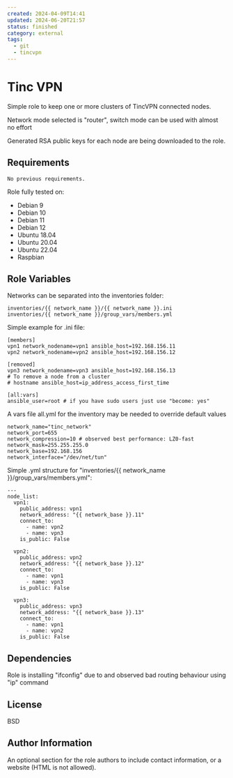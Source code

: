 ```yaml
---
created: 2024-04-09T14:41
updated: 2024-06-20T21:57
status: finished
category: external
tags:
  - git
  - tincvpn
---
```


Tinc VPN
========

Simple role to keep one or more clusters of TincVPN connected nodes.

Network mode selected is "router", switch mode can be used with almost no effort

Generated RSA public keys for each node are being downloaded to the role. 

Requirements
------------
``No previous requirements.`` 

Role fully tested on:
- Debian 9
- Debian 10
- Debian 11
- Debian 12
- Ubuntu 18.04 
- Ubuntu 20.04
- Ubuntu 22.04
- Raspbian

Role Variables
--------------
Networks can be separated into the inventories folder:

    inventories/{{ network_name }}/{{ network_name }}.ini
    inventories/{{ network_name }}/group_vars/members.yml
    
Simple example for .ini file:

    [members]
    vpn1 network_nodename=vpn1 ansible_host=192.168.156.11
    vpn2 network_nodename=vpn2 ansible_host=192.168.156.12
    
    [removed]
    vpn3 network_nodename=vpn3 ansible_host=192.168.156.13
    # To remove a node from a cluster
    # hostname ansible_host=ip_address_access_first_time
      
    [all:vars]
    ansible_user=root # if you have sudo users just use "become: yes"
   
A vars file all.yml for the inventory may be needed to override default values

    network_name="tinc_network"
    network_port=655
    network_compression=10 # observed best performance: LZ0-fast
    network_mask=255.255.255.0
    network_base=192.168.156
    network_interface="/dev/net/tun"

Simple .yml structure for "inventories/{{ network_name }}/group_vars/members.yml":

    ---
    node_list:
      vpn1:
        public_address: vpn1
        network_address: "{{ network_base }}.11"
        connect_to:
          - name: vpn2
          - name: vpn3
        is_public: False
    
      vpn2:
        public_address: vpn2
        network_address: "{{ network_base }}.12"
        connect_to:
          - name: vpn1
          - name: vpn3
        is_public: False
    
      vpn3:
        public_address: vpn3
        network_address: "{{ network_base }}.13"
        connect_to:
          - name: vpn1
          - name: vpn2
        is_public: False


Dependencies
------------

Role is installing "ifconfig" due to and observed bad routing behaviour using "ip" command


License
-------

BSD

Author Information
------------------

An optional section for the role authors to include contact information, or a website (HTML is not allowed).
